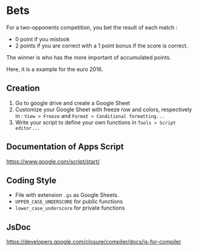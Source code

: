# Bets

For a two-opponents competition, you bet the result of each match :
* 0 point if you mistook
* 2 points if you are correct with a 1 point bonus if the score is correct.

The winner is who has the more important of accumulated points.

Here, it is a example for the euro 2016.

## Creation

1. Go to google drive and create a Google Sheet
2. Customize your Google Sheet with freeze row and colors, respectively in :
`View > Freeze` and `Format > Conditional formatting...`
3. Write your script to define your own functions in `Tools > Script editor...`

## Documentation of Apps Script

https://www.google.com/script/start/

## Coding Style

* File with extension `.gs` as Google Sheets.
* `UPPER_CASE_UNDERSCORE` for public functions
* `lower_case_underscore` for private functions 

## JsDoc

https://developers.google.com/closure/compiler/docs/js-for-compiler
